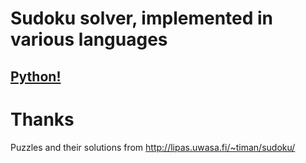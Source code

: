 # Sudoku solver, implemented in various languages

## [Python!](python)

# Thanks

Puzzles and their solutions from http://lipas.uwasa.fi/~timan/sudoku/
